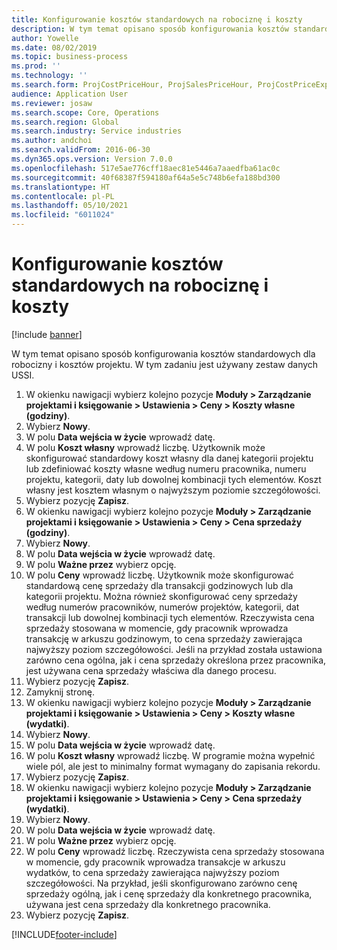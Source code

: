 ```yaml
---
title: Konfigurowanie kosztów standardowych na robociznę i koszty
description: W tym temat opisano sposób konfigurowania kosztów standardowych dla robocizny i kosztów projektu.
author: Yowelle
ms.date: 08/02/2019
ms.topic: business-process
ms.prod: ''
ms.technology: ''
ms.search.form: ProjCostPriceHour, ProjSalesPriceHour, ProjCostPriceExpense, ProjSalesPriceCost
audience: Application User
ms.reviewer: josaw
ms.search.scope: Core, Operations
ms.search.region: Global
ms.search.industry: Service industries
ms.author: andchoi
ms.search.validFrom: 2016-06-30
ms.dyn365.ops.version: Version 7.0.0
ms.openlocfilehash: 517e5ae776cff18aec81e5446a7aaedfba61ac0c
ms.sourcegitcommit: 40f68387f594180af64a5e5c748b6efa188bd300
ms.translationtype: HT
ms.contentlocale: pl-PL
ms.lasthandoff: 05/10/2021
ms.locfileid: "6011024"
---
```

# <a name="configure-standard-costs-for-labor-and-expenses"></a>Konfigurowanie kosztów standardowych na robociznę i koszty

[!include [banner](../../includes/banner.md)]

W tym temat opisano sposób konfigurowania kosztów standardowych dla robocizny i kosztów projektu. W tym zadaniu jest używany zestaw danych USSI.

1. W okienku nawigacji wybierz kolejno pozycje **Moduły > Zarządzanie projektami i księgowanie > Ustawienia > Ceny > Koszty własne (godziny)**.
2. Wybierz **Nowy**.
3. W polu **Data wejścia w życie** wprowadź datę.
4. W polu **Koszt własny** wprowadź liczbę. Użytkownik może skonfigurować standardowy koszt własny dla danej kategorii projektu lub zdefiniować koszty własne według numeru pracownika, numeru projektu, kategorii, daty lub dowolnej kombinacji tych elementów. Koszt własny jest kosztem własnym o najwyższym poziomie szczegółowości.  
5. Wybierz pozycję **Zapisz**.
6. W okienku nawigacji wybierz kolejno pozycje **Moduły > Zarządzanie projektami i księgowanie > Ustawienia > Ceny > Cena sprzedaży (godziny)**.
7. Wybierz **Nowy**.
8. W polu **Data wejścia w życie** wprowadź datę.
9. W polu **Ważne przez** wybierz opcję.
10. W polu **Ceny** wprowadź liczbę. Użytkownik może skonfigurować standardową cenę sprzedaży dla transakcji godzinowych lub dla kategorii projektu. Można również skonfigurować ceny sprzedaży według numerów pracowników, numerów projektów, kategorii, dat transakcji lub dowolnej kombinacji tych elementów. Rzeczywista cena sprzedaży stosowana w momencie, gdy pracownik wprowadza transakcję w arkuszu godzinowym, to cena sprzedaży zawierająca najwyższy poziom szczegółowości. Jeśli na przykład została ustawiona zarówno cena ogólna, jak i cena sprzedaży określona przez pracownika, jest używana cena sprzedaży właściwa dla danego procesu.  
11. Wybierz pozycję **Zapisz**.
12. Zamyknij stronę.
13. W okienku nawigacji wybierz kolejno pozycje **Moduły > Zarządzanie projektami i księgowanie > Ustawienia > Ceny > Koszty własne (wydatki)**.
14. Wybierz **Nowy**.
15. W polu **Data wejścia w życie** wprowadź datę.
16. W polu **Koszt własny** wprowadź liczbę. W programie można wypełnić wiele pól, ale jest to minimalny format wymagany do zapisania rekordu.  
17. Wybierz pozycję **Zapisz**.
18. W okienku nawigacji wybierz kolejno pozycje **Moduły > Zarządzanie projektami i księgowanie > Ustawienia > Ceny > Cena sprzedaży (wydatki)**.
19. Wybierz **Nowy**.
20. W polu **Data wejścia w życie** wprowadź datę.
21. W polu **Ważne przez** wybierz opcję.
22. W polu **Ceny** wprowadź liczbę. Rzeczywista cena sprzedaży stosowana w momencie, gdy pracownik wprowadza transakcje w arkuszu wydatków, to cena sprzedaży zawierająca najwyższy poziom szczegółowości. Na przykład, jeśli skonfigurowano zarówno cenę sprzedaży ogólną, jak i cenę sprzedaży dla konkretnego pracownika, używana jest cena sprzedaży dla konkretnego pracownika.  
23. Wybierz pozycję **Zapisz**.



[!INCLUDE[footer-include](../../includes/footer-banner.md)]